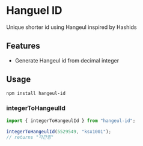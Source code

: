 # Hanguel ID

Unique shorter id using Hangeul inspired by Hashids

## Features

- Generate Hangeul id from decimal integer

## Usage

```
npm install hangeul-id
```

### integerToHangeulId

```ts
import { integerToHangeulId } from "hangeul-id";

integerToHangeulId(5529549, "ksx1001");
// returns "각간힝"
```
